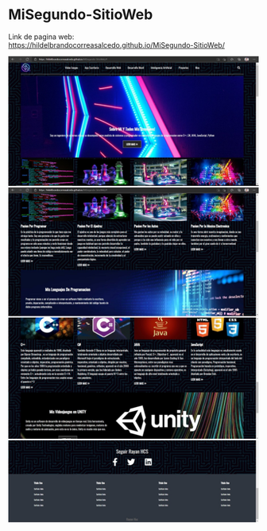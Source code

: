# MiSegundo-SitioWeb

Link de pagina web: https://hildelbrandocorreasalcedo.github.io/MiSegundo-SitioWeb/

![](img/imagen1.jpeg)
![](img/Imagen2.jpeg)
![](img/Imagen3.jpeg)
![](img/Imagen4.jpeg)
